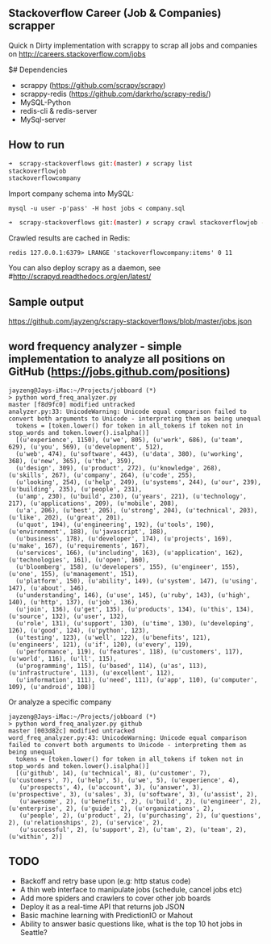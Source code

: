 ## Stackoverflow Career (Job & Companies) scrapper

Quick n Dirty implementation with scrappy to scrap all jobs and companies on http://careers.stackoverflow.com/jobs

$# Dependencies
- scrappy (https://github.com/scrapy/scrapy)
- scrappy-redis (https://github.com/darkrho/scrapy-redis/)
- MySQL-Python
- redis-cli & redis-server
- MySql-server

## How to run
```bash
➜  scrapy-stackoverflows git:(master) ✗ scrapy list
stackoverflowjob
stackoverflowcompany
```

Import company schema into MySQL:
```
mysql -u user -p'pass' -H host jobs < company.sql
```

```bash
➜  scrapy-stackoverflows git:(master) ✗ scrapy crawl stackoverflowjob -o test.json -t json
```

Crawled results are cached in Redis:
```
redis 127.0.0.1:6379> LRANGE 'stackoverflowcompany:items' 0 11
```

You can also deploy scrapy as a daemon, see #http://scrapyd.readthedocs.org/en/latest/

## Sample output
https://github.com/jayzeng/scrapy-stackoverflows/blob/master/jobs.json

## word frequency analyzer - simple implementation to analyze all positions on GitHub (https://jobs.github.com/positions)
```
jayzeng@Jays-iMac:~/Projects/jobboard (*)
> python word_freq_analyzer.py                                                                                                                                                                                      master [f8d9fc0] modified untracked
analyzer.py:33: UnicodeWarning: Unicode equal comparison failed to convert both arguments to Unicode - interpreting them as being unequal
  tokens = [token.lower() for token in all_tokens if token not in stop_words and token.lower().isalpha()]
  [(u'experience', 1150), (u'we', 805), (u'work', 686), (u'team', 629), (u'you', 569), (u'development', 512),
  (u'web', 474), (u'software', 443), (u'data', 380), (u'working', 368), (u'new', 365), (u'the', 359),
  (u'design', 309), (u'product', 272), (u'knowledge', 268), (u'skills', 267), (u'company', 264), (u'code', 255),
  (u'looking', 254), (u'help', 249), (u'systems', 244), (u'our', 239), (u'building', 235), (u'people', 231),
  (u'amp', 230), (u'build', 230), (u'years', 221), (u'technology', 217), (u'applications', 209), (u'mobile', 208),
  (u'a', 206), (u'best', 205), (u'strong', 204), (u'technical', 203), (u'like', 202), (u'great', 201),
  (u'quot', 194), (u'engineering', 192), (u'tools', 190), (u'environment', 188), (u'javascript', 188),
  (u'business', 178), (u'developer', 174), (u'projects', 169), (u'make', 167), (u'requirements', 167),
  (u'services', 166), (u'including', 163), (u'application', 162), (u'technologies', 161), (u'open', 160),
  (u'bloomberg', 158), (u'developers', 155), (u'engineer', 155), (u'one', 155), (u'management', 151),
  (u'platform', 150), (u'ability', 149), (u'system', 147), (u'using', 147), (u'about', 146),
  (u'understanding', 146), (u'use', 145), (u'ruby', 143), (u'high', 140), (u'http', 137), (u'job', 136),
  (u'join', 136), (u'get', 135), (u'products', 134), (u'this', 134), (u'source', 132), (u'user', 132),
  (u'role', 131), (u'support', 130), (u'time', 130), (u'developing', 126), (u'good', 124), (u'python', 123),
  (u'testing', 123), (u'well', 122), (u'benefits', 121), (u'engineers', 121), (u'if', 120), (u'every', 119),
  (u'performance', 119), (u'features', 118), (u'customers', 117), (u'world', 116), (u'll', 115),
  (u'programming', 115), (u'based', 114), (u'as', 113), (u'infrastructure', 113), (u'excellent', 112),
  (u'information', 111), (u'need', 111), (u'app', 110), (u'computer', 109), (u'android', 108)]
```
Or analyze a specific company
```
jayzeng@Jays-iMac:~/Projects/jobboard (*)
> python word_freq_analyzer.py github                                                                                                                                                                     master [003d82c] modified untracked
word_freq_analyzer.py:43: UnicodeWarning: Unicode equal comparison failed to convert both arguments to Unicode - interpreting them as being unequal
  tokens = [token.lower() for token in all_tokens if token not in stop_words and token.lower().isalpha()]
  [(u'github', 14), (u'technical', 8), (u'customer', 7), (u'customers', 7), (u'help', 5), (u'we', 5), (u'experience', 4),
   (u'prospects', 4), (u'account', 3), (u'answer', 3), (u'prospective', 3), (u'sales', 3), (u'software', 3), (u'assist', 2),
   (u'awesome', 2), (u'benefits', 2), (u'build', 2), (u'engineer', 2), (u'enterprise', 2), (u'guide', 2), (u'organizations', 2),
   (u'people', 2), (u'product', 2), (u'purchasing', 2), (u'questions', 2), (u'relationships', 2), (u'service', 2),
   (u'successful', 2), (u'support', 2), (u'tam', 2), (u'team', 2), (u'within', 2)]
```

## TODO
- Backoff and retry base upon (e.g: http status code)
- A thin web interface to manipulate jobs (schedule, cancel jobs etc)
- Add more spiders and crawlers to cover other job boards
- Deploy it as a real-time API that returns job JSON
- Basic machine learning with PredictionIO or Mahout
- Ability to answer basic questions like, what is the top 10 hot jobs in Seattle?

